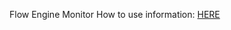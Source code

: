 Flow Engine Monitor
How to use information: [HERE](https://onesaitplatform.atlassian.net/wiki/spaces/ruta/pages/3769040897/Monitorizaci+n+del+Flow+Engine)